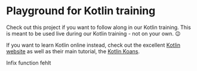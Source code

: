 # Playground for Kotlin training

Check out this project if you want to follow along in our Kotlin training. This is meant to be used live during our Kotlin training - not on your own. 😉

If you want to learn Kotlin online instead, check out the excellent [Kotlin website](https://kotlinlang.org) as well as their main tutorial, the [Kotlin Koans](https://kotlinlang.org/docs/tutorials/koans.html).


Infix function fehlt